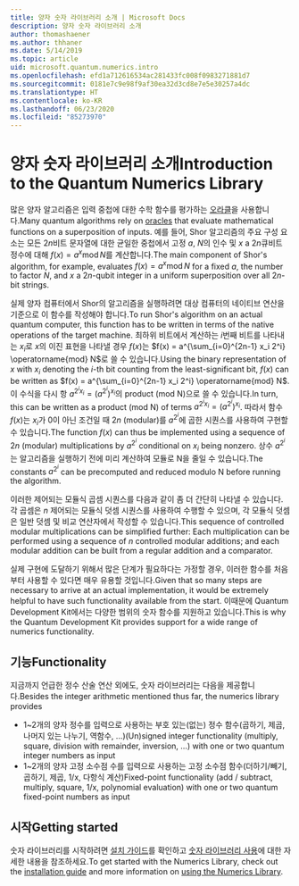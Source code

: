 ```yaml
---
title: 양자 숫자 라이브러리 소개 | Microsoft Docs
description: 양자 숫자 라이브러리 소개
author: thomashaener
ms.author: thhaner
ms.date: 5/14/2019
ms.topic: article
uid: microsoft.quantum.numerics.intro
ms.openlocfilehash: efd1a712616534ac281433fc008f0983271881d7
ms.sourcegitcommit: 0181e7c9e98f9af30ea32d3cd8e7e5e30257a4dc
ms.translationtype: HT
ms.contentlocale: ko-KR
ms.lasthandoff: 06/23/2020
ms.locfileid: "85273970"
---
```

# <a name="introduction-to-the-quantum-numerics-library"></a><span data-ttu-id="8c1c4-103">양자 숫자 라이브러리 소개</span><span class="sxs-lookup"><span data-stu-id="8c1c4-103">Introduction to the Quantum Numerics Library</span></span>

<span data-ttu-id="8c1c4-104">많은 양자 알고리즘은 입력 중첩에 대한 수학 함수를 평가하는 [오라클](xref:microsoft.quantum.concepts.oracles)을 사용합니다.</span><span class="sxs-lookup"><span data-stu-id="8c1c4-104">Many quantum algorithms rely on [oracles](xref:microsoft.quantum.concepts.oracles) that evaluate mathematical functions on a superposition of inputs.</span></span>
<span data-ttu-id="8c1c4-105">예를 들어, Shor 알고리즘의 주요 구성 요소는 모든 $2n$비트 문자열에 대한 균일한 중첩에서 고정 $a$, $N$의 인수 및 $x$ a $2n$큐비트 정수에 대해 $f(x) = a^x\operatorname{mod} N$를 계산합니다.</span><span class="sxs-lookup"><span data-stu-id="8c1c4-105">The main component of Shor's algorithm, for example, evaluates $f(x) = a^x\operatorname{mod} N$ for a fixed $a$, the number to factor $N$, and $x$ a $2n$-qubit integer in a uniform superposition over all $2n$-bit strings.</span></span>

<span data-ttu-id="8c1c4-106">실제 양자 컴퓨터에서 Shor의 알고리즘을 실행하려면 대상 컴퓨터의 네이티브 연산을 기준으로 이 함수를 작성해야 합니다.</span><span class="sxs-lookup"><span data-stu-id="8c1c4-106">To run Shor's algorithm on an actual quantum computer, this function has to be written in terms of the native operations of the target machine.</span></span>
<span data-ttu-id="8c1c4-107">최하위 비트에서 계산하는 $i$번째 비트를 나타내는 $x_i$로 $x$의 이진 표현을 나타낼 경우 $f(x)$는 $f(x) = a^{\sum_{i=0}^{2n-1} x_i 2^i} \operatorname{mod} N$로 쓸 수 있습니다.</span><span class="sxs-lookup"><span data-stu-id="8c1c4-107">Using the binary representation of $x$ with $x_i$ denoting the $i$-th bit counting from the least-significant bit, $f(x)$ can be written as $f(x) = a^{\sum_{i=0}^{2n-1} x_i 2^i} \operatorname{mod} N$.</span></span>
<span data-ttu-id="8c1c4-108">이 수식을 다시 항 $a^{2^i x_i}=(a^{2^i})^{x_i}$의 product (mod N)으로 쓸 수 있습니다.</span><span class="sxs-lookup"><span data-stu-id="8c1c4-108">In turn, this can be written as a product (mod N) of terms $a^{2^i x_i}=(a^{2^i})^{x_i}$.</span></span> <span data-ttu-id="8c1c4-109">따라서 함수 $f(x)$는 $x_i$가 0이 아닌 조건일 때 $2n$ (modular)를 $a^{2^i}$에 곱한 시퀀스를 사용하여 구현할 수 있습니다.</span><span class="sxs-lookup"><span data-stu-id="8c1c4-109">The function $f(x)$ can thus be implemented using a sequence of $2n$ (modular) multiplications by $a^{2^i}$ conditional on $x_i$ being nonzero.</span></span> <span data-ttu-id="8c1c4-110">상수 $a^{2^i}$는 알고리즘을 실행하기 전에 미리 계산하여 모듈로 N을 줄일 수 있습니다.</span><span class="sxs-lookup"><span data-stu-id="8c1c4-110">The constants $a^{2^i}$ can be precomputed and reduced modulo N before running the algorithm.</span></span>

<span data-ttu-id="8c1c4-111">이러한 제어되는 모듈식 곱셈 시퀀스를 다음과 같이 좀 더 간단히 나타낼 수 있습니다. 각 곱셈은 $n$ 제어되는 모듈식 덧셈 시퀀스를 사용하여 수행할 수 있으며, 각 모듈식 덧셈은 일반 덧셈 및 비교 연산자에서 작성할 수 있습니다.</span><span class="sxs-lookup"><span data-stu-id="8c1c4-111">This sequence of controlled modular multiplications can be simplified further: Each multiplication can be performed using a sequence of $n$ controlled modular additions; and each modular addition can be built from a regular addition and a comparator.</span></span>


<span data-ttu-id="8c1c4-112">실제 구현에 도달하기 위해서 많은 단계가 필요하다는 가정할 경우, 이러한 함수를 처음부터 사용할 수 있다면 매우 유용할 것입니다.</span><span class="sxs-lookup"><span data-stu-id="8c1c4-112">Given that so many steps are necessary to arrive at an actual implementation, it would be extremely helpful to have such functionality available from the start.</span></span>
<span data-ttu-id="8c1c4-113">이때문에 Quantum Development Kit에서는 다양한 범위의 숫자 함수를 지원하고 있습니다.</span><span class="sxs-lookup"><span data-stu-id="8c1c4-113">This is why the Quantum Development Kit provides support for a wide range of numerics functionality.</span></span>


## <a name="functionality"></a><span data-ttu-id="8c1c4-114">기능</span><span class="sxs-lookup"><span data-stu-id="8c1c4-114">Functionality</span></span>

<span data-ttu-id="8c1c4-115">지금까지 언급한 정수 산술 연산 외에도, 숫자 라이브러리는 다음을 제공합니다.</span><span class="sxs-lookup"><span data-stu-id="8c1c4-115">Besides the integer arithmetic mentioned thus far, the numerics library provides</span></span>

 - <span data-ttu-id="8c1c4-116">1~2개의 양자 정수를 입력으로 사용하는 부호 있는(없는) 정수 함수(곱하기, 제곱, 나머지 있는 나누기, 역함수, ...)</span><span class="sxs-lookup"><span data-stu-id="8c1c4-116">(Un)signed integer functionality (multiply, square, division with remainder, inversion, ...) with one or two quantum integer numbers as input</span></span>
 - <span data-ttu-id="8c1c4-117">1~2개의 양자 고정 소수점 수를 입력으로 사용하는 고정 소수점 함수(더하기/빼기, 곱하기, 제곱, 1/x, 다항식 계산)</span><span class="sxs-lookup"><span data-stu-id="8c1c4-117">Fixed-point functionality (add / subtract, multiply, square, 1/x, polynomial evaluation) with one or two quantum fixed-point numbers as input</span></span>

## <a name="getting-started"></a><span data-ttu-id="8c1c4-118">시작</span><span class="sxs-lookup"><span data-stu-id="8c1c4-118">Getting started</span></span>

<span data-ttu-id="8c1c4-119">숫자 라이브러리를 시작하려면 [설치 가이드](xref:microsoft.quantum.numerics.installation)를 확인하고 [숫자 라이브러리 사용](xref:microsoft.quantum.numerics.usage)에 대한 자세한 내용을 참조하세요.</span><span class="sxs-lookup"><span data-stu-id="8c1c4-119">To get started with the Numerics Library, check out the [installation guide](xref:microsoft.quantum.numerics.installation) and more information on [using the Numerics Library](xref:microsoft.quantum.numerics.usage).</span></span>
